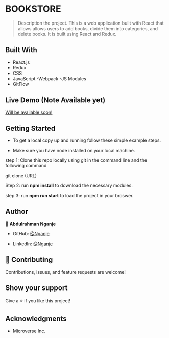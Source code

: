 # BOOKSTORE
> Description the project.
This  is a web application built with React that allows allows users to add books, divide them into categories, and delete books. It is built using React and Redux. 

## Built With
- React.js
- Redux
- CSS
- JavaScript -Webpack -JS Modules
- GitFlow

## Live Demo (Note Available yet)

[Will be available soon!]()


## Getting Started

- To get a local copy up and running follow these simple example steps.

- Make sure you have node installed on your local machine.

step 1: Clone this repo locally using git in the command line and the following command

git clone (URL)

Step 2: run **npm install** to download the necessary modules.

step 3: run **npm run start** to load the project in your broswer.

## Author

👤 **Abdulrahman Nganje**

- GitHub: [@Nganje](https://github.com/asnganje)

- LinkedIn: [@Nganje](https://www.linkedin.com/in/abdulrahman-nganje-a6436935/)


## 🤝 Contributing

Contributions, issues, and feature requests are welcome!

## Show your support

Give a ⭐️ if you like this project!

## Acknowledgments

- Microverse Inc.